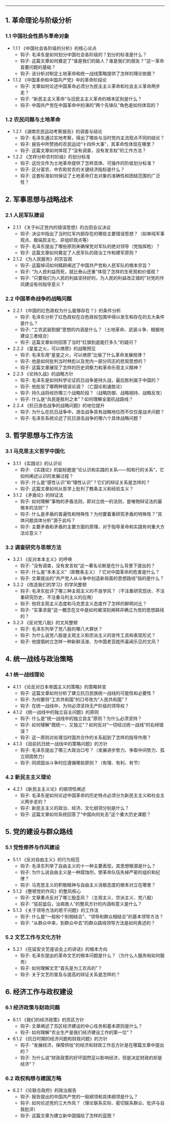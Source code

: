 

***

## 1. 革命理论与阶级分析

### 1.1 中国社会性质与革命对象
- 1.1.1 《中国社会各阶级的分析》的核心论点
  - 钩子: 毛泽东是如何划分中国社会各阶级的？划分的标准是什么？
  - 钩子: 这篇文章如何奠定了“谁是我们的敌人？谁是我们的朋友？”这一革命首要问题的基础？
  - 钩子: 该分析对制定土地革命和统一战线策略提供了怎样的理论依据？
- 1.1.2 《中国革命和中国共产党》中的革命阶段论
  - 钩子: 文章如何论述中国革命必须分为民主主义革命和社会主义革命两步走？
  - 钩子: “新民主主义革命”与旧民主主义革命的根本区别是什么？
  - 钩子: 中国共产党在中国革命中扮演的“两个先锋队”角色是如何体现的？

### 1.2 农民问题与土地革命
- 1.2.1 《湖南农民运动考察报告》的调查与结论
  - 钩子: 毛泽东通过实地考察，得出了哪些与当时党内主流观点不同的结论？
  - 钩子: 报告中所赞扬的农民运动“十四件大事”，其革命性体现在哪里？
  - 钩子: 这篇文章如何体现了“没有调查，没有发言权”的工作方法？
- 1.2.2 《怎样分析农村阶级》的划分标准
  - 钩子: 这份文件为土地革命提供了怎样具体、可操作的阶级划分标准？
  - 钩子: 区分富农、中农和贫农的关键经济指标是什么？
  - 钩子: 这套标准如何保证了土地革命打击对象的准确性和团结范围的广泛性？

## 2. 军事思想与战略战术

### 2.1 人民军队建设
- 2.1.1 《关于纠正党内的错误思想》的古田会议决议
  - 钩子: 决议中指出了当时红军内部存在的哪些主要错误思想？（如单纯军事观点、极端民主化、非组织观点等）
  - 钩子: 毛泽东提出了哪些原则来确保党对军队的绝对领导（党指挥枪）？
  - 钩子: 这篇文章如何奠定了人民军队的政治工作和建军原则？
- 2.1.2 《为人民服务》的宗旨观
  - 钩子: 这篇悼词如何精辟阐述了中国共产党和人民军队的根本宗旨？
  - 钩子: “为人民利益而死，就比泰山还重”体现了怎样的生死观和价值观？
  - 钩子: “只要我们为人民的利益坚持好的，为人民的利益改正错的”对党的作风建设有何指导意义？

### 2.2 中国革命战争的战略问题
- 2.2.1 《中国的红色政权为什么能够存在？》的条件分析
  - 钩子: 毛泽东分析了红色政权在白色政权包围中得以发生和存在的五大条件是什么？
  - 钩子: “工农武装割据”思想的内涵是什么？（土地革命、武装斗争、根据地建设三者结合）
  - 钩子: 这篇文章如何回答了当时“红旗到底能打多久”的疑问？
- 2.2.2 《星星之火，可以燎原》的战略预见
  - 钩子: 毛泽东用“星星之火，可以燎原”比喻了什么革命发展规律？
  - 钩子: 他是如何批判当时林彪以及党内一部分同志的悲观思想的？
  - 钩子: 这篇文章展现了怎样的历史洞察力和革命乐观主义精神？
- 2.2.3 《论持久战》的战略方针
  - 钩子: 毛泽东是如何科学论证抗日战争是持久战，最后胜利属于中国的？
  - 钩子: 他批驳了哪两种错误论调？（亡国论和速胜论）
  - 钩子: 持久战将经历哪三个战略阶段？（战略防御、战略相持、战略反攻）
  - 钩子: 什么是“兵民是胜利之本”？如何理解全面抗战路线？
- 2.2.4 《抗日游击战争的战略问题》的地位提升
  - 钩子: 为什么在抗日战争中，游击战争具有战略地位而不仅仅是战术问题？
  - 钩子: 毛泽东系统论述了抗日游击战争的哪六个具体战略问题？

## 3. 哲学思想与工作方法

### 3.1 马克思主义哲学中国化
- 3.1.1 《实践论》的认识论
  - 钩子: 《实践论》的副标题是“论认识和实践的关系——知和行的关系”，它如何阐述认识的发展过程？
  - 钩子: 什么是“感性认识”和“理性认识”？它们的辩证关系是怎样的？
  - 钩子: 这篇文章如何从哲学上批判了教条主义和经验主义？
- 3.1.2 《矛盾论》的辩证法
  - 钩子: 如何理解“事物的矛盾法则，即对立统一的法则，是唯物辩证法的最根本的法则”？
  - 钩子: 什么是矛盾的普遍性和特殊性？为何要着重研究矛盾的特殊性？“具体问题具体分析”源于此吗？
  - 钩子: 主要矛盾和矛盾的主要方面的原理，对于指导革命和实践有何重大方法论意义？

### 3.2 调查研究与思想方法
- 3.2.1 《反对本本主义》的呼唤
  - 钩子: “没有调查，没有发言权”这一著名论断是在什么背景下提出的？
  - 钩子: 什么是“本本主义”（即教条主义）？它对中国革命的危害是什么？
  - 钩子: 文章提出的“共产党人从斗争中创造新局面的思想路线”指的是什么？
- 3.2.2 《改造我们的学习》的学风整顿
  - 钩子: 毛泽东批评了哪三种主观主义的不良学风？（不注重研究现状、不注重研究历史、不注重马列主义的应用）
  - 钩子: 他将主观主义态度和马克思主义态度作了怎样的鲜明对比？
  - 钩子: “实事求是”这一概念在文中是如何被深刻阐释并确立为党的思想路线的？
- 3.2.3 《反对党八股》的文风整顿
  - 钩子: 毛泽东列举了党八股的哪八大罪状？
  - 钩子: 为什么说党八股是主观主义和宗派主义的宣传工具和表现形式？
  - 钩子: 他提倡树立怎样一种新鲜活泼、为中国老百姓所喜闻乐见的文风？

## 4. 统一战线与政治策略

### 4.1 统一战线理论
- 4.1.1 《论反对日本帝国主义的策略》的策略转变
  - 钩子: 这篇文章如何分析了建立抗日民族统一战线的可能性和必要性？
  - 钩子: 为何要将“工农共和国”的口号改为“人民共和国”？
  - 钩子: 在统一战线中，为何必须坚持无产阶级的领导权？
- 4.1.2 《统一战线中的独立自主问题》的原则
  - 钩子: 什么是“统一战线中的独立自主”原则？为什么必须坚持？
  - 钩子: 如何理解“既统一，又独立”？如何反对“一切经过统一战线”的右倾错误？
  - 钩子: 这一原则对处理当时国共合作的关系起到了怎样的指导作用？
- 4.1.3 《目前抗日统一战线中的策略问题》的方针
  - 钩子: 毛泽东提出了哪三大政治口号？（发展进步势力、争取中间势力、孤立顽固势力）
  - 钩子: 同顽固派斗争时应遵循哪些原则？（有理、有利、有节）

### 4.2 新民主主义理论
- 4.2.1 《新民主主义论》的纲领性阐述
  - 钩子: 毛泽东是如何论述中国革命的历史特点必须分为新民主主义和社会主义两步走的？
  - 钩子: 新民主主义的政治、经济、文化纲领分别是什么？
  - 钩子: 这篇文章如何系统回答了“中国向何处去”这个重大历史课题？

## 5. 党的建设与群众路线

### 5.1 党性修养与作风建设
- 5.1.1 《反对自由主义》的行为规范
  - 钩子: 毛泽东列举了自由主义的十一种主要表现，其思想根源是什么？
  - 钩子: 为什么说自由主义是一种腐蚀剂，使革命队伍失掉严密的组织和纪律？
  - 钩子: 马克思主义的积极精神与自由主义消极态度的根本对立在哪里？
- 5.1.2 《整顿党的作风》的整风核心
  - 钩子: 文章重点反对了哪三股歪风？（主观主义、宗派主义、党八股）
  - 钩子: “惩前毖后，治病救人”的整风方针的内涵和意义是什么？
- 5.1.3 《关于领导方法的若干问题》的工作法
  - 钩子: 什么是“一般和个别相结合”、“领导和群众相结合”的基本领导方法？
  - 钩子: “从群众中来，到群众中去”的群众路线领导方法是如何表述的？

### 5.2 文艺工作与文化方针
- 5.2.1 《在延安文艺座谈会上的讲话》的根本方向
  - 钩子: 毛泽东提出的革命文艺的根本问题是什么？（为什么人服务和如何服务）
  - 钩子: 如何理解文艺“首先是为工农兵的”？
  - 钩子: 关于文艺的普及与提高的辩证关系是怎样的？

## 6. 经济工作与政权建设

### 6.1 经济政策与财政问题
- 6.1.1 《我们的经济政策》的苏区方针
  - 钩子: 文章阐述了苏区经济建设的中心任务和基本原则是什么？
  - 钩子: 如何理解“农业生产是我们经济建设工作的第一位”？
- 6.1.2 《抗日时期的经济问题和财政问题》的方针
  - 钩子: “发展经济，保障供给”的经济和财政工作总方针是在哪篇文章中提出的？
  - 钩子: 为什么说“财政政策的好坏固然足以影响经济，但是决定财政的却是经济”？

### 6.2 政权构想与建国方略
- 6.2.1 《论联合政府》的政治报告
  - 钩子: 报告提出的中国共产党的一般纲领和具体纲领是什么？
  - 钩子: 如何论述党的三大作风？（理论联系实际、密切联系群众、批评与自我批评）
  - 钩子: 这篇文章为建立新中国描绘了怎样的蓝图？


